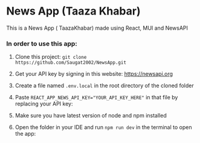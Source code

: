 # News App (Taaza Khabar)

This is a News App ( TaazaKhabar) made using React, MUI and NewsAPI

### In order to use this app:




 1) Clone this project: ```git clone https://github.com/Saugat2002/NewsApp.git```





 2) Get your API key by signing in this website:
https://newsapi.org




 3) Create a file named ```.env.local``` in the root directory of the cloned folder




 4) Paste ```REACT_APP_NEWS_API_KEY="YOUR_API_KEY_HERE"``` in that file by replacing your API key: 




 5) Make sure you have latest version of node and npm installed



 6) Open the folder in your IDE and run ```npm run dev``` in the terminal to open the app:


